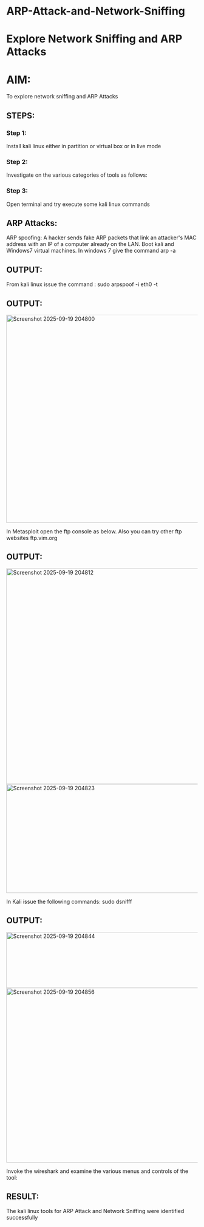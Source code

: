 # ARP-Attack-and-Network-Sniffing
# Explore Network Sniffing and ARP Attacks

# AIM:

To explore network sniffing and ARP Attacks

## STEPS:

### Step 1:

Install kali linux either in partition or virtual box or in live mode

### Step 2:

Investigate on the various categories of tools as follows:


### Step 3:
Open terminal and try execute some kali linux commands

## ARP Attacks:  
ARP spoofing: A hacker sends fake ARP packets that link an attacker's MAC address with an IP of a computer already on the LAN. 
Boot kali and Windows7 virtual machines.
In windows 7 give the command arp -a
## OUTPUT:


From kali linux issue the command :
sudo arpspoof -i eth0 -t <target system> <gateway>
## OUTPUT:



<img width="877" height="548" alt="Screenshot 2025-09-19 204800" src="https://github.com/user-attachments/assets/4ba49dda-927d-4380-ba34-db0c16c4e95a" />





In Metasploit open the ftp console as below. Also you can try other ftp websites ftp.vim.org
## OUTPUT:


<img width="839" height="568" alt="Screenshot 2025-09-19 204812" src="https://github.com/user-attachments/assets/354a6fd8-e891-444d-bd5a-5a4ff00be0ba" />



<img width="696" height="287" alt="Screenshot 2025-09-19 204823" src="https://github.com/user-attachments/assets/79387d26-f047-4f62-a666-6b93a11102d9" />


In Kali issue the following commands:
sudo dsnifff
## OUTPUT:


<img width="794" height="147" alt="Screenshot 2025-09-19 204844" src="https://github.com/user-attachments/assets/aa6e029a-1bac-411d-9aa5-ecd18772bd38" />



<img width="1101" height="460" alt="Screenshot 2025-09-19 204856" src="https://github.com/user-attachments/assets/c85dcf9d-9cdc-4fc4-8e73-dfe59b4de53c" />


Invoke the wireshark and examine the various menus  and controls of the tool:


## RESULT:
The kali linux tools for ARP Attack and Network Sniffing were identified successfully

